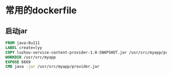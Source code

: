 # 常用的dockerfile

## 启动jar

``` dockerfile
FROM java:8u111
LABEL create=lyy
COPY luzhou-service-content-provider-1.0-SNAPSHOT.jar /usr/src/myapp/provider.jar
WORKDIR /usr/src/myapp
EXPOSE 6669
CMD java -jar /usr/src/myapp/provider.jar

```

